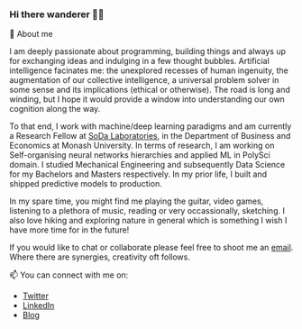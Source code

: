 ### Hi there wanderer 👋🏼

💬 About me

I am deeply passionate about programming, building things and always up for exchanging ideas and indulging in a few thought bubbles. Artificial intelligence facinates me: the unexplored recesses of human ingenuity, the augmentation of our collective intelligence, a universal problem solver in some sense and its implications (ethical or otherwise). The road is long and winding, but I hope it would provide a window into understanding our own cognition along the way.

To that end, I work with machine/deep learning paradigms and am currently a Research Fellow at [SoDa Laboratories](https://www.monash.edu/business/soda-labs/home), in the Department of Business and Economics at Monash University. In terms of research, I am working on Self-organising neural networks hierarchies and applied ML in PolySci domain. I studied Mechanical Engineering and subsequently Data Science for my Bachelors and Masters respectively. In my prior life, I built and shipped predictive models to production.

In my spare time, you might find me playing the guitar, video games, listening to a plethora of music, reading or very occassionally, sketching. I also love hiking and exploring nature in general which is something I wish I have more time for in the future!

If you would like to chat or collaborate please feel free to shoot me an [email](mailto:satya.borg@gmail.com). Where there are synergies, creativity oft follows.

📫 You can connect with me on:

* [Twitter](https://twitter.com/satyaborg)
* [LinkedIn](https://www.linkedin.com/in/satyaborg/)
* [Blog](https://syborg.dev)
